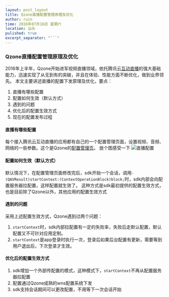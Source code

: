 ```yaml
---
layout: post_layout
title: Qzone直播配置管理原理及优化
author: ruin
time: 2016年07月16日 星期六
location: 汕头
pulished: true
excerpt_separator: "```"
---
```


### Qzone直播配置管理原理及优化
2016年上半年，Qzone开始进军视频直播领域，依托腾讯云[互动直播](https://www.qcloud.com/doc/product/268/3158)的强大基础能力，迅速实现了从无到有的突破，并且在体验、性能方面不断优化，做到业界领先。
本文主要讲述直播的配置下发原理及优化，要点：

1. 直播有哪些配置
2. 配置如何生效（默认方式）
3. 遇到的问题
4. 优化后的配置生效方式
5. 现在的配置发布过程

#### 直播有哪些配置
每个接入腾讯云互动直播的应用都有自己的一个配置管理页面，设置视频、音频、网络的一些参数。这个是Qzone的[配置管理页](http://console.qcloud.com/ilvb/trafficControl/1400007595)。
放个图感受一下
![直播配置](http://o97en6hsv.bkt.clouddn.com/%E7%9B%B4%E6%92%AD%E9%85%8D%E7%BD%AE%E7%AE%A1%E7%90%86%E7%AB%AF%E7%A4%BA%E6%84%8F%E5%9B%BE.png)

#### 配置如何生效（默认方式）
默认情况下，在配置管理页面修改完后，sdk开始一个会话，调用`- (QAVResult)startContext:(ContextOperationBlock)block;`时，sdk内部会向配置服务器拉配置，这样配置就生效了。
这种方式是sdk最初提供的配置生效方式，也是目前除了Qzone以外，其他应用的配置生效方式

#### 遇到的问题
采用上述配置生效方式，Qzone遇到过两个问题：

1. `startContext`时，sdk内部拉配置有一定的失败率，失败后走默认配置，默认配置又不可针对应用定制。
2. `startContext`是app登录时执行一次，登录后如果后台配置有更新，需要等到用户退出后，下次登录才生效。

#### 优化后的配置生效方式
1. sdk增加一个外部传配置的模式，这种模式下，`startContext`不再从配置服务器拉配置
2. 配置通过Qzone成熟的wns配置系统下发
3. sdk支持会话期间可以更改配置，不用等下一次会话开始

